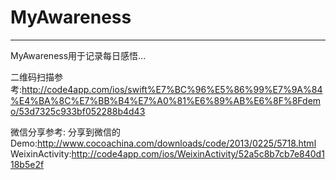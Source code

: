 # MyAwareness
----------------
MyAwareness用于记录每日感悟...


二维码扫描参考:http://code4app.com/ios/swift%E7%BC%96%E5%86%99%E7%9A%84%E4%BA%8C%E7%BB%B4%E7%A0%81%E6%89%AB%E6%8F%8Fdemo/53d7325c933bf052288b4d43

微信分享参考:
分享到微信的Demo:http://www.cocoachina.com/downloads/code/2013/0225/5718.html
WeixinActivity:http://code4app.com/ios/WeixinActivity/52a5c8b7cb7e840d118b5e2f